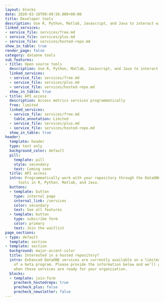 ```yaml
---
layout: blocks
date: 2020-03-16T09:49:58.000+00:00
title: Developer tools
description: Use R, Python, Matlab, Javascript, and Java to interact with DataONE services
linked_services:
- service_file: services/free.md
- service_file: services/plus.md
- service_file: services/hosted-repo.md
show_in_table: true
render_page: false
category: dataone tools
sub_features:
- title: Open source tools
  description: Use R, Python, Matlab, Javascript, and Java to interact with DataONE services
  linked_services:
  - service_file: services/free.md
  - service_file: services/plus.md
  - service_file: services/hosted-repo.md
  show_in_table: true
- title: API access
  description: Access metrics services programmatically
  free: limited
  linked_services:
  - service_file: services/free.md
    table_annotation: Limited
  - service_file: services/plus.md
  - service_file: services/hosted-repo.md
  show_in_table: true
header:
  template: header
  type: text only
  background_color: default
  pill:
    template: pill
    style: secondary
    text: Coming soon
  title: API access
  intro: Programmatically work with your repository through the DataONE
      tools in R, Python, Matlab, and Java.
  buttons:
  - template: button
    type: internal page
    internal_link: /services
    color: secondary
    text: See all features
  - template: button
    type: subscribe form
    color: primary
    text: Join the waitlist
page_sections:
- type: default
  template: section
- template: section
  background: major-accent-color
  title: Interested in a hosted repository?
  intro: Enhanced DataONE services are currently available on a limited basis as part
    of a beta program. Please provide the information below and we’ll get in touch
    when these services are ready for your organization.
  blocks:
  - template: join-form
    precheck_hostedrepo: true
    precheck_plus: false
    precheck_newsletter: false
---
```

